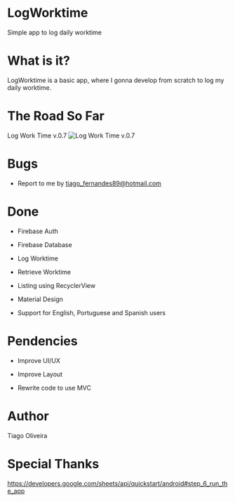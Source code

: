 # LogWorktime
Simple app to log daily worktime

# What is it?

LogWorktime is a basic app, where I gonna develop from scratch to log my daily worktime.

# The Road So Far
Log Work Time v.0.7
![Log Work Time v.0.7](https://user-images.githubusercontent.com/8193383/36648697-9f3f5f48-1a75-11e8-891b-89ed4132fbd3.png)

# Bugs
- Report to me by tiago_fernandes89@hotmail.com

# Done

- Firebase Auth

- Firebase Database

- Log Worktime

- Retrieve Worktime

- Listing using RecyclerView

- Material Design

- Support for English, Portuguese and Spanish users

# Pendencies
- Improve UI/UX

- Improve Layout

- Rewrite code to use MVC

# Author
Tiago Oliveira

# Special Thanks
https://developers.google.com/sheets/api/quickstart/android#step_6_run_the_app
